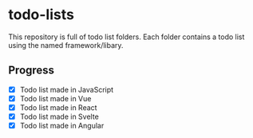 # todo-lists

This repository is full of todo list folders. Each folder contains a todo list using the named framework/libary.

## Progress

- [x] Todo list made in JavaScript
- [x] Todo list made in Vue
- [x] Todo list made in React
- [x] Todo list made in Svelte
- [x] Todo list made in Angular